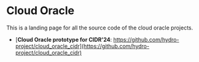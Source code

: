 # Cloud Oracle

This is a landing page for all the source code of the cloud oracle projects.

- [**Cloud Oracle prototype for CIDR'24**: https://github.com/hydro-project/cloud_oracle_cidr](https://github.com/hydro-project/cloud_oracle_cidr)
